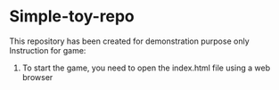 # Simple-toy-repo
This repository has been created for demonstration purpose only
Instruction for game:
1. To start the game, you need to open the index.html file using a web browser


